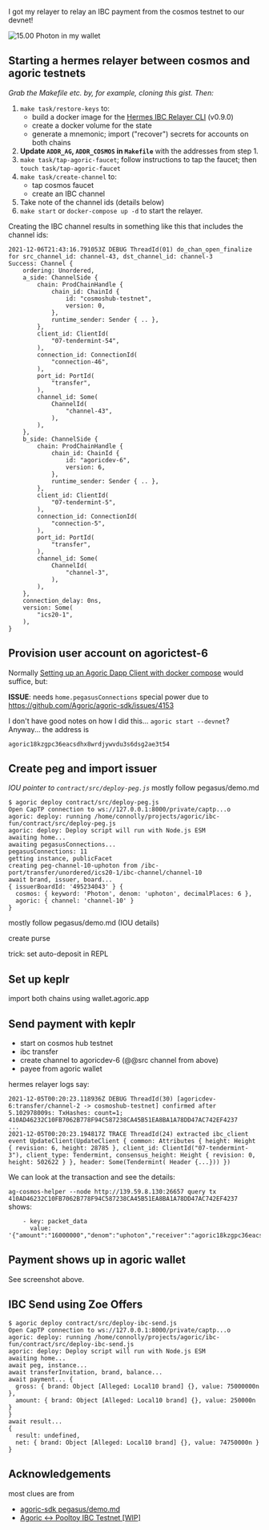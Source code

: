 I got my relayer to relay an IBC payment from the cosmos testnet to our devnet!

![15.00 Photon in my wallet](https://www.diigo.com/file/image/brpqocpzpbeerecapzepbqeqpq/SwingSet+Solo+REPL+Demo.jpg)


## Starting a hermes relayer between cosmos and agoric testnets

_Grab the Makefile etc. by, for example, cloning this gist. Then:_

 1. `make task/restore-keys` to:
    - build a docker image for the [Hermes IBC Relayer CLI](https://github.com/informalsystems/ibc-rs/tree/master/relayer-cli) (v0.9.0)
    - create a docker volume for the state
    - generate a mnemonic; import ("recover") secrets for accounts on both chains
 2. **Update `ADDR_AG`, `ADDR_COSMOS` in `Makefile`** with the addresses from step 1.
 3. `make task/tap-agoric-faucet`; follow instructions to tap the faucet; then `touch task/tap-agoric-faucet`
 3. `make task/create-channel` to:
    - tap cosmos faucet
    - create an IBC channel
 4. Take note of the channel ids (details below)
 5. `make start` or `docker-compose up -d` to start the relayer.

Creating the IBC channel results in something like this that includes the channel ids:

```
2021-12-06T21:43:16.791053Z DEBUG ThreadId(01) do_chan_open_finalize for src_channel_id: channel-43, dst_channel_id: channel-3
Success: Channel {
    ordering: Unordered,
    a_side: ChannelSide {
        chain: ProdChainHandle {
            chain_id: ChainId {
                id: "cosmoshub-testnet",
                version: 0,
            },
            runtime_sender: Sender { .. },
        },
        client_id: ClientId(
            "07-tendermint-54",
        ),
        connection_id: ConnectionId(
            "connection-46",
        ),
        port_id: PortId(
            "transfer",
        ),
        channel_id: Some(
            ChannelId(
                "channel-43",
            ),
        ),
    },
    b_side: ChannelSide {
        chain: ProdChainHandle {
            chain_id: ChainId {
                id: "agoricdev-6",
                version: 6,
            },
            runtime_sender: Sender { .. },
        },
        client_id: ClientId(
            "07-tendermint-5",
        ),
        connection_id: ConnectionId(
            "connection-5",
        ),
        port_id: PortId(
            "transfer",
        ),
        channel_id: Some(
            ChannelId(
                "channel-3",
            ),
        ),
    },
    connection_delay: 0ns,
    version: Some(
        "ics20-1",
    ),
}
```

## Provision user account on agorictest-6

Normally [Setting up an Agoric Dapp Client with docker compose](https://github.com/Agoric/agoric-sdk/wiki/Setting-up-an-Agoric-Dapp-Client-with-docker-compose) would suffice, but:

**ISSUE**: needs `home.pegasusConnections` special power due to
https://github.com/Agoric/agoric-sdk/issues/4153

I don't have good notes on how I did this... `agoric start --devnet`? Anyway... the address is

`agoric18kzgpc36eacsdhx8wrdjywvdu3s6dsg2ae3t54`


## Create peg and import issuer


_IOU pointer to `contract/src/deploy-peg.js`_
mostly follow pegasus/demo.md

```
$ agoric deploy contract/src/deploy-peg.js
Open CapTP connection to ws://127.0.0.1:8000/private/captp...o
agoric: deploy: running /home/connolly/projects/agoric/ibc-fun/contract/src/deploy-peg.js
agoric: deploy: Deploy script will run with Node.js ESM
awaiting home...
awaiting pegasusConnections...
pegasusConnections: 11
getting instance, publicFacet
creating peg-channel-10-uphoton from /ibc-port/transfer/unordered/ics20-1/ibc-channel/channel-10
await brand, issuer, board...
{ issuerBoardId: '495234043' } {
  cosmos: { keyword: 'Photon', denom: 'uphoton', decimalPlaces: 6 },
  agoric: { channel: 'channel-10' }
}
```

mostly follow pegasus/demo.md (IOU details)

create purse

trick: set auto-deposit in REPL

## Set up keplr

import both chains using wallet.agoric.app

## Send payment with keplr

 - start on cosmos hub testnet
 - ibc transfer
 - create channel to agoricdev-6 (@@src channel from above)
 - payee from agoric wallet

hermes relayer logs say:

```
2021-12-05T00:20:23.118936Z DEBUG ThreadId(30) [agoricdev-6:transfer/channel-2 -> cosmoshub-testnet] confirmed after 5.102978009s: TxHashes: count=1; 410AD46232C10FB7062B778F94C587238CA45B51EA8BA1A78DD47AC742EF4237
...
2021-12-05T00:20:23.194817Z TRACE ThreadId(24) extracted ibc_client event UpdateClient(UpdateClient { common: Attributes { height: Height { revision: 6, height: 28785 }, client_id: ClientId("07-tendermint-3"), client_type: Tendermint, consensus_height: Height { revision: 0, height: 502622 } }, header: Some(Tendermint( Header {...})) })
```

We can look at the transaction and see the details:

`ag-cosmos-helper --node http://139.59.8.130:26657 query tx 410AD46232C10FB7062B778F94C587238CA45B51EA8BA1A78DD47AC742EF4237` shows:

```
    - key: packet_data
      value: '{"amount":"16000000","denom":"uphoton","receiver":"agoric18kzgpc36eacsdhx8wrdjywvdu3s6dsg2ae3t54","sender":"cosmos18hcdewnyhl6hj6wkz2dwq8slfh8vrnetzxy33p"}'
```

## Payment shows up in agoric wallet

See screenshot above.

## IBC Send using Zoe Offers

```
$ agoric deploy contract/src/deploy-ibc-send.js
Open CapTP connection to ws://127.0.0.1:8000/private/captp...o
agoric: deploy: running /home/connolly/projects/agoric/ibc-fun/contract/src/deploy-ibc-send.js
agoric: deploy: Deploy script will run with Node.js ESM
awaiting home...
await peg, instance...
await transferInvitation, brand, balance...
await payment... {
  gross: { brand: Object [Alleged: Local10 brand] {}, value: 75000000n },
  amount: { brand: Object [Alleged: Local10 brand] {}, value: 250000n }
}
await result...
{
  result: undefined,
  net: { brand: Object [Alleged: Local10 brand] {}, value: 74750000n }
}
```

## Acknowledgements

most clues are from
 - [agoric-sdk pegasus/demo.md](https://github.com/Agoric/agoric-sdk/blob/master/packages/pegasus/demo.md)
 - [Agoric ↔ Pooltoy IBC Testnet [WIP]](https://hackmd.io/YYf5lsJXSSuatstpRDSs8g?view)

